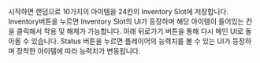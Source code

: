 시작하면 랜덤으로 10가지의 아이템을 24칸의 Inventory Slot에 저장합니다.
Inventory버튼을 누르면 Inventory Slot의 UI가 등장하며 해당 아이템이 들어있는 칸을 클릭해서 착용 및 해제가 가능합니다.
아래 뒤로가기 버튼을 통해 다시 메인 UI로 돌아올 수 있습니다.
Status 버튼을 누르면 플레이어의 능력치를 볼 수 있는 UI가 등장하며 장착한 아이템에 따라 능력치가 변동됩니다.
